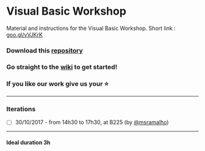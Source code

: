 # Visual Basic Workshop
Material and instructions for the Visual Basic Workshop. Short link : [goo.gl/vVJKrK](https://goo.gl/vVJKrK)

### Download this [repository](https://github.com/ieeeupsb/workshop-vb/archive/master.zip)

### Go straight to the [wiki](https://github.com/ieeeupsb/workshop-vb/wiki) to get started!

### If you like our work give us your :star:

---
### Iterations

 - [ ] 30/10/2017 - from 14h30 to 17h30, at B225 (by [@msramalho](https://github.com/msramalho))
 
---

#### Ideal duration 3h
